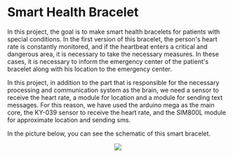 # Smart Health Bracelet

In this project, the goal is to make smart health bracelets for patients with special conditions. In the first version of this bracelet, the person's heart rate is constantly monitored, and if the heartbeat enters a critical and dangerous area, it is necessary to take the necessary measures. In these cases, it is necessary to inform the emergency center of the patient's bracelet along with his location to the emergency center.

In this project, in addition to the part that is responsible for the necessary processing and communication system as the brain, we need a sensor to receive the heart rate, a module for location and a module for sending text messages. For this reason, we have used the arduino mega as the main core, the KY-039 sensor to receive the heart rate, and the SIM800L module for approximate location and sending sms.

In the picture below, you can see the schematic of this smart bracelet.

<p align=center>
<img src="https://github.com/farkoo/Embedded-Systems-Project/blob/master/schm.png">
</p>
